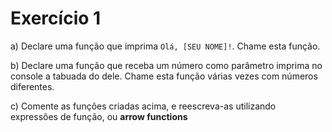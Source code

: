 # Exercício 1

a) Declare uma função que imprima `Olá, [SEU NOME]!`. Chame esta função.

b) Declare uma função que receba um número como parâmetro imprima no console a tabuada do dele. Chame esta função várias vezes com números diferentes.

c) Comente as funções criadas acima, e reescreva-as utilizando expressões de função, ou **arrow functions**
